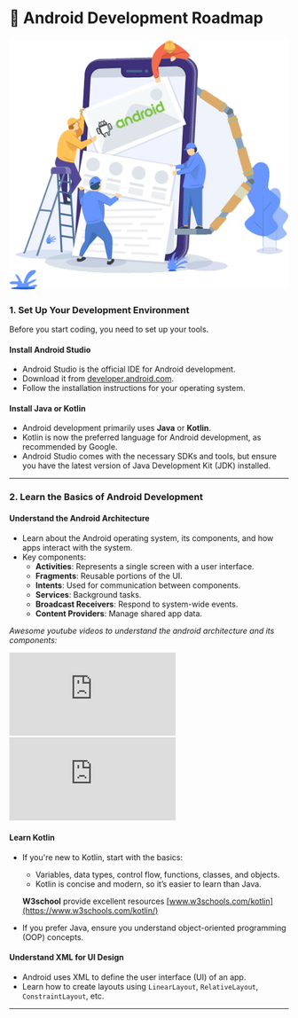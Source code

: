 # 🤖 Android Development Roadmap

### ![Android Architecture image](./assets/android-development-vector.png)

### **1. Set Up Your Development Environment**

Before you start coding, you need to set up your tools.

#### **Install Android Studio**

- Android Studio is the official IDE for Android development.
- Download it from [developer.android.com](https://developer.android.com/).
- Follow the installation instructions for your operating system.

#### **Install Java or Kotlin**

- Android development primarily uses **Java** or **Kotlin**.
- Kotlin is now the preferred language for Android development, as recommended by Google.
- Android Studio comes with the necessary SDKs and tools, but ensure you have the latest version of Java Development Kit (JDK) installed.

---

### **2. Learn the Basics of Android Development**

#### **Understand the Android Architecture**

- Learn about the Android operating system, its components, and how apps interact with the system.
- Key components:
  - **Activities**: Represents a single screen with a user interface.
  - **Fragments**: Reusable portions of the UI.
  - **Intents**: Used for communication between components.
  - **Services**: Background tasks.
  - **Broadcast Receivers**: Respond to system-wide events.
  - **Content Providers**: Manage shared app data.

_Awesome youtube videos to understand the android architecture and its components:_

<iframe width="300" height="150" src="https://www.youtube.com/embed/TwXuY2w7Zv0" frameborder="0" allowfullscreen></iframe>

<iframe width="300" height="150" src="https://www.youtube.com/embed/8hOzHsz71vE" frameborder="0" allowfullscreen></iframe>

#### **Learn Kotlin**

- If you're new to Kotlin, start with the basics:

  - Variables, data types, control flow, functions, classes, and objects.
  - Kotlin is concise and modern, so it’s easier to learn than Java.

  **W3school** provide excellent resources [www.w3schools.com/kotlin](https://www.w3schools.com/kotlin/)

- If you prefer Java, ensure you understand object-oriented programming (OOP) concepts.

#### **Understand XML for UI Design**

- Android uses XML to define the user interface (UI) of an app.
- Learn how to create layouts using `LinearLayout`, `RelativeLayout`, `ConstraintLayout`, etc.

---
